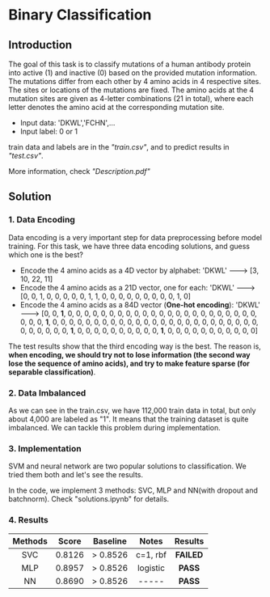 # Binary Classification

## Introduction

The goal of this task is to classify mutations of a human antibody protein into active (1) and inactive (0) based on the provided mutation information. The mutations differ from each other by 4 amino acids in 4 respective sites. The sites or locations of the mutations are fixed. The amino acids at the 4 mutation sites are given as 4-letter combinations (21 in total), where each letter denotes the amino acid at the corresponding mutation site.

* Input data: 'DKWL','FCHN',...
* Input label: 0 or 1

train data and labels are in the *"train.csv"*, and to predict results in *"test.csv"*.

More information, check *"Description.pdf"*

## Solution

### 1. Data Encoding

Data encoding is a very important step for data preprocessing before model training. For this task, we have three data encoding solutions, and guess which one is the best?

* Encode the 4 amino acids as a 4D vector by alphabet: 
'DKWL' ---> [3, 10, 22, 11]
* Encode the 4 amino acids as a 21D vector, one for each: 
'DKWL' ---> [0, 0, 1, 0, 0, 0, 0, 0, 1, 1, 0, 0, 0, 0, 0, 0, 0, 0, 0, 1, 0]
* Encode the 4 amino acids as a 84D vector (**One-hot encoding**): 
'DKWL' --->
[0, 0, **1**, 0, 0, 0, 0, 0, 0, 0, 0, 0, 0, 0, 0, 0, 0, 0, 0, 0, 0,
0, 0, 0, 0, 0, 0, 0, 0, **1**, 0, 0, 0, 0, 0, 0, 0, 0, 0, 0, 0, 0, 
0, 0, 0, 0, 0, 0, 0, 0, 0, 0, 0, 0, 0, 0, 0, 0, 0, 0, 0, **1**, 0, 
0, 0, 0, 0, 0, 0, 0, 0, 0, **1**, 0, 0, 0, 0, 0, 0, 0, 0, 0, 0, 0]

The test results show that the third encoding way is the best. The reason is, **when encoding, we should try not to lose information (the second way lose the sequence of amino acids), and try to make feature sparse (for separable classification)**.

### 2. Data Imbalanced

As we can see in the train.csv, we have 112,000 train data in total, but only about 4,000 are labeled as "1". It means that the training dataset is quite imbalanced. We can tackle this problem during implementation.

### 3.  Implementation

SVM and neural network are two popular solutions to classification. We tried them both and let's see the results.

In the code, we implement 3 methods: SVC, MLP and NN(with dropout and batchnorm). Check "solutions.ipynb" for details.

### 4. Results

|Methods|Score |Baseline|Notes|Results|
|:--:|:--:|:--:|:--:|:--:|
|SVC|0.8126|> 0.8526|c=1, rbf| **FAILED**|
|MLP|0.8957|> 0.8526|logistic| **PASS**|
|NN|0.8690|> 0.8526|-----| **PASS**|
